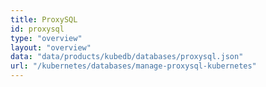 ```yaml
---
title: ProxySQL
id: proxysql
type: "overview"
layout: "overview"
data: "data/products/kubedb/databases/proxysql.json"
url: "/kubernetes/databases/manage-proxysql-kubernetes"
---
```

